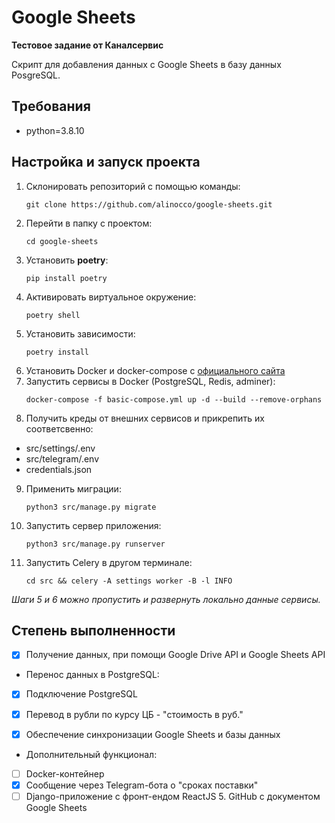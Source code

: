 # Google Sheets

**Тестовое задание от Каналсервис**

Скрипт для добавления данных с Google Sheets в базу данных PosgreSQL.

## Требования

- python=3.8.10

## Настройка и запуск проекта

1. Склонировать репозиторий с помощью команды:
   ```
   git clone https://github.com/alinocco/google-sheets.git
   ```
2. Перейти в папку с проектом:
   ```
   cd google-sheets
   ```
3. Установить **poetry**:
   ```
   pip install poetry
   ```
4. Активировать виртуальное окружение:
   ```
   poetry shell
   ```
5. Установить зависимости:
   ```
   poetry install
   ```
6. Установить Docker и docker-compose с [официального сайта](https://www.docker.com/products/docker-desktop)
7. Запустить сервисы в Docker (PostgreSQL, Redis, adminer):
   ```
   docker-compose -f basic-compose.yml up -d --build --remove-orphans
   ```
8. Получить креды от внешних сервисов и прикрепить их соответсвенно:

- src/settings/.env
- src/telegram/.env
- credentials.json

9. Применить миграции:
   ```
   python3 src/manage.py migrate
   ```
10. Запустить сервер приложения:
    ```
    python3 src/manage.py runserver
    ```
11. Запустить Celery в другом терминале:
    ```
    cd src && celery -A settings worker -B -l INFO
    ```

_Шаги 5 и 6 можно пропустить и развернуть локально данные сервисы._

## Степень выполненности

- [x] Получение данных, при помощи Google Drive API и Google Sheets API

- Перенос данных в PostgreSQL:
- [x] Подключение PostgreSQL
- [x] Перевод в рубли по курсу ЦБ - "стоимость в руб."

- [x] Обеспечение синхронизации Google Sheets и базы данных
- Дополнительный функционал:
- [ ] Docker-контейнер
- [x] Сообщение через Telegram-бота о "сроках поставки"
- [ ] Django-приложение с фронт-ендом ReactJS 5. GitHub с документом Google Sheets
